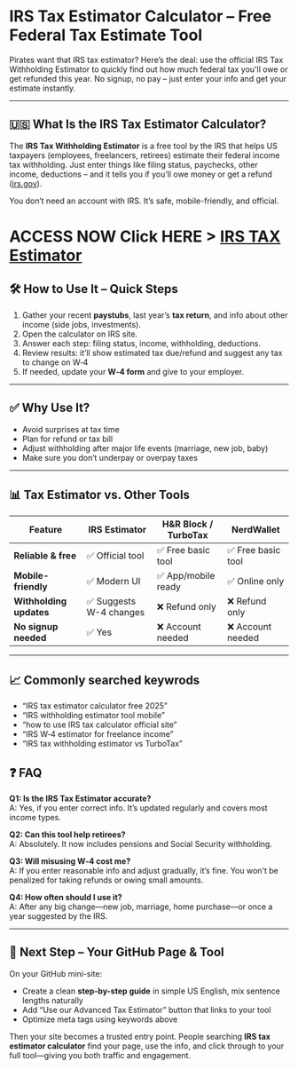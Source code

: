 
# IRS Tax Estimator Calculator – Free Federal Tax Estimate Tool

Pirates want that IRS tax estimator? Here’s the deal: use the official IRS Tax Withholding Estimator to quickly find out how much federal tax you'll owe or get refunded this year. No signup, no pay – just enter your info and get your estimate instantly.

---

## 🇺🇸 What Is the IRS Tax Estimator Calculator?

The **IRS Tax Withholding Estimator** is a free tool by the IRS that helps US taxpayers (employees, freelancers, retirees) estimate their federal income tax withholding. Just enter things like filing status, paychecks, other income, deductions – and it tells you if you’ll owe money or get a refund ([irs.gov](https://www.irs.gov/individuals/tax-withholding-estimator)).

You don’t need an account with IRS. It’s safe, mobile-friendly, and official.

# ACCESS NOW Click HERE > [IRS TAX Estimator](https://irs-tax-estimator-calculator.dynews.net/)

## 🛠️ How to Use It – Quick Steps

1. Gather your recent **paystubs**, last year’s **tax return**, and info about other income (side jobs, investments).  
2. Open the calculator on IRS site.  
3. Answer each step: filing status, income, withholding, deductions.  
4. Review results: it’ll show estimated tax due/refund and suggest any tax to change on W‑4  
5. If needed, update your **W‑4 form** and give to your employer.

---

## ✅ Why Use It?

- Avoid surprises at tax time  
- Plan for refund or tax bill  
- Adjust withholding after major life events (marriage, new job, baby)  
- Make sure you don’t underpay or overpay taxes

---

## 📊 Tax Estimator vs. Other Tools

| Feature                 | IRS Estimator | H&R Block / TurboTax | NerdWallet |
|-------------------------|---------------|----------------------|------------|
| **Reliable & free**     | ✅ Official tool | ✅ Free basic tool | ✅ Free basic tool |
| **Mobile-friendly**     | ✅ Modern UI   | ✅ App/mobile ready | ✅ Online only |
| **Withholding updates** | ✅ Suggests W-4 changes | ❌ Refund only | ❌ Refund only |
| **No signup needed**    | ✅ Yes         | ❌ Account needed     | ❌ Account needed |

---

## 📈 Commonly searched keywrods 

- “IRS tax estimator calculator free 2025”  
- “IRS withholding estimator tool mobile”  
- “how to use IRS tax calculator official site”  
- “IRS W‑4 estimator for freelance income”  
- “IRS tax withholding estimator vs TurboTax”


## ❓ FAQ

**Q1: Is the IRS Tax Estimator accurate?**  
A: Yes, if you enter correct info. It’s updated regularly and covers most income types.

**Q2: Can this tool help retirees?**  
A: Absolutely. It now includes pensions and Social Security withholding.

**Q3: Will misusing W‑4 cost me?**  
A: If you enter reasonable info and adjust gradually, it’s fine. You won't be penalized for taking refunds or owing small amounts.

**Q4: How often should I use it?**  
A: After any big change—new job, marriage, home purchase—or once a year suggested by the IRS.

---

## 🔗 Next Step – Your GitHub Page & Tool

On your GitHub mini-site:

- Create a clean **step-by-step guide** in simple US English, mix sentence lengths naturally  
- Add “Use our Advanced Tax Estimator” button that links to your tool  
- Optimize meta tags using keywords above

Then your site becomes a trusted entry point. People searching **IRS tax estimator calculator** find your page, use the info, and click through to your full tool—giving you both traffic and engagement.
